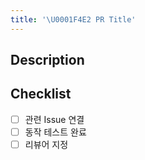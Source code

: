 ```yaml
---
title: '\U0001F4E2 PR Title'
---
```


## Description

<!-- Please describe what this PR does and why. -->

## Checklist

- [ ] 관련 Issue 연결
- [ ] 동작 테스트 완료
- [ ] 리뷰어 지정
